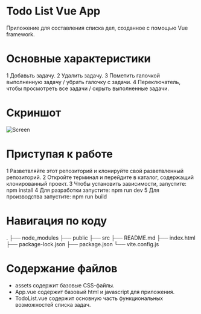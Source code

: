 # Todo List Vue App
Приложение для составления списка дел, созданное с помощью Vue framework.

# Основные характеристики
1 Добавьть задачу.
2 Удалить задачу.
3 Пометить галочкой выполненную задачу / убрать галочку с задачи.
4 Переключатель, чтобы просмотреть все задачи / скрыть выполненные задачи.

# Скриншот
![Screen](https://github.com/Elizaveta-key/TodoListVue/assets/101804454/e68562ce-974a-47f0-a880-689a0d06c30a)

# Приступая к работе
1 Разветвляйте этот репозиторий и клонируйте свой разветвленный репозиторий.
2 Откройте терминал и перейдите в каталог, содержащий клонированный проект.
3 Чтобы установить зависимости, запустите:
npm install
4 Для разработки запустите:
npm run dev
5 Для производства запустите:
npm run build

# Навигация по коду
.
├── node_modules
├── public
├── src
├── README.md
├── index.html
├── package-lock.json
├── package.json
└── vite.config.js

# Содержание файлов
- assets содержит базовые CSS-файлы.
- App.vue содержит базовый html и javascript для приложения.
- TodoList.vue содержит основную часть функциональных возможностей списка задач.


